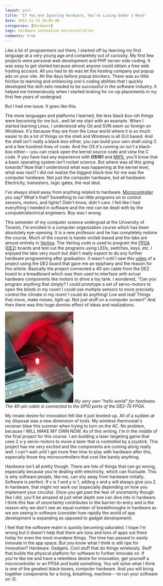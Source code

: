 ```yaml
---
layout: post
title: "If You Are Ignoring Hardware, You're Living Under a Rock"
date: 2012-11-19 18:05:00 
categories: [Hardware]
tags: hardware innovation microcontroller
comments: true
---
```


Like a lot of programmers out there, I started off by learning my first language at a very young age and completely out 
of curiosity. My first few projects were personal web development and PHP server-side coding. It was easy to get started
because almost anyone could obtain a free web hosting account. All you had to do was let the hosting company put popup 
ads on your site. Ah the days before popup blockers. There was so little friction to learning and enhancing one's 
coding abilities that I quickly developed the skill-sets needed to be successful in the software industry. 
It helped me tremendously when I started looking for co-op placements in my first few years of undergrad. 
 
But I had one issue. It goes like this.

<!--more-->

The more languages and platforms I learned, the less black box-ish things were becoming for me but...well let me start
with an example. When I started learning Linux, I understood why Git and SVN seem so foreign on Windows. It's because 
they are from the Linux world where it is so much easier to do a lot of things on the shell and Windows is all GUI 
based. And the shell isn't really a black-box either, you can build your own shell using C and a few hundred lines of 
code. And the OS it's running on isn't a black-box either---you can crack open the kernel source code and view the C 
code. If you have had any experience with **OS161** and [MIPS], you'll know that a basic operating system isn't rocket 
science. But where was all this going towards? Now that I understood what was happening at the kernel level, what was 
next? I did not realize the biggest black-box for me was the computer hardware. Not just the computer hardware, but all 
hardware. Electricity, transistors, logic gates, the real deal.

I've always shied away from anything related to hardware. [Microcontroller] you say? What's that? Something to run 
little programs on to control sensors, motors, and lights? Didn't know, didn't care. I felt like I had everything I 
needed in software and the rest can be dealt with by the computer/electrical engineers. Boy was I wrong.

This semester of my computer science undergrad at the University of Toronto, I'm enrolled in a computer organization 
course which has been absolutely eye-opening. It is a new professor and he has completely redone the course. Much of the
course is hands-on/lab based and the labs are almost entirely in [Verilog]. The Verilog code is used to program the 
[FPGA] ([DE2]) boards and test out the programs using LEDs, switches, keys, etc. I enjoyed the labs very much but didn't
really expect to do any further hardware programming after graduation. It wasn't until I saw this [video] of a project 
using the DE2 board that gave me an epiphany and the reason for this article. Basically the project connected a 40-pin 
cable from the DE2 board to a breadboard which was then used to interface with actual hardware components like motors to
drive a toy tank. I wondered, "Can you program anything that simply? I could prototype a set of servo-motors to open the
blinds in my room! I could use multiple sensors to more precisely control the climate in my room! I could do anything! 
Live and real! Things that move, make noises, light up. Not just stuff on a computer screen!" And then there was this 
huge domino effect of ideas and realizations.

![Red LED Programmed to be On Using FPGA](/img/posts/my-hello-world-of-hardware.jpg)
*My very own "hello world" for hardware. The 40-pin cable is connected to the GPIO ports of the DE2-70 FPGA.*

My innate desire for innovation felt like it just leveled-up. All of a sudden at my disposal was a new dimension of 
tools. My wireless thermostat's receiver blew this summer when trying to turn on the AC. No problem, because I WILL MAKE
MY OWN NOW. As of this writing, I'm in the middle of the final project for this course. I am building a laser targeting
game that uses 2 x-y servo-motors to move a laser that is controlled by a joystick. This project has me very excited 
and the components are coming along really well. I can't wait until I get more free time to play with hardware after 
this, especially those tiny microcontrollers that cost like barely anything.

Hardware isn't all pretty though. There are lots of things that can go wrong, especially because you're dealing with 
electricity, which can fluctuate. This is why software people, like me, can shy away from hardware initially. Software 
is perfect. If x is 1 and y is 1, adding x and y will always give you 2\. In hardware, that might not work out 
(especially depending on how you implement your circuits). Once you get past the fear of uncertainty though like I did, 
you'll be amazed at just what depth one can dive into in hardware. I think this fear of uncertainty contributes to the 
barrier-to-entry and is the reason why we don't see an equal number of breakthroughs in hardware as we are seeing in 
software (consider how rapidly the world of app development is expanding as opposed to gadget development).

I feel that the software realm is quickly becoming saturated. I hope I'm wrong but it doesn't help that there are tons 
and tons of apps out there today for even the most mundane things. The time has passed to easily innovate in the app 
space. But you know what I think is still ripe for innovation? Hardware. Gadgets. Cool stuff that do things wirelessly. 
Stuff that builds the physical platform for software to further innovate on. If you're like me and have a relentless 
desire for innovation, get yourself a microcontroller or an FPGA and build something. You will solve what I think is one
of the greatest black-boxes, computer hardware. And you will bring together components for a living, breathing,
machine---to run your software on :D.

[MIPS]: https://en.wikipedia.org/wiki/MIPS_architecture
[Microcontroller]: https://en.wikipedia.org/wiki/Microcontroller
[Verilog]: https://en.wikipedia.org/wiki/Verilog
[FPGA]: https://en.wikipedia.org/wiki/Field-programmable_gate_array 
[DE2]: https://www.altera.com/solutions/partners/partner-profile/terasic-inc-/board/altera-de2-115-development-and-education-board.html
[video]: https://www.youtube.com/watch?v=VSVQAATxdro 
